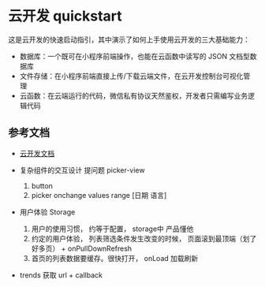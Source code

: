 # 云开发 quickstart

这是云开发的快速启动指引，其中演示了如何上手使用云开发的三大基础能力：

- 数据库：一个既可在小程序前端操作，也能在云函数中读写的 JSON 文档型数据库
- 文件存储：在小程序前端直接上传/下载云端文件，在云开发控制台可视化管理
- 云函数：在云端运行的代码，微信私有协议天然鉴权，开发者只需编写业务逻辑代码

## 参考文档

- [云开发文档](https://developers.weixin.qq.com/miniprogram/dev/wxcloud/basis/getting-started.html)

- 复杂组件的交互设计
  提问题 picker-view
  1. button 
  2. picker
    onchange
    values
    range [日期 语言]
- 用户体验 Storage
  1. 用户的使用习惯， 约等于配置， storage中
    产品懂他
  2. 约定的用户体验， 列表筛选条件发生改变的时候，
  页面滚到最顶端（划了好多页） + onPullDownRefresh
  3. 首页的列表数据要缓存。很快打开，
    onLoad 加载刷新
- trends 获取
  url + callback
  
